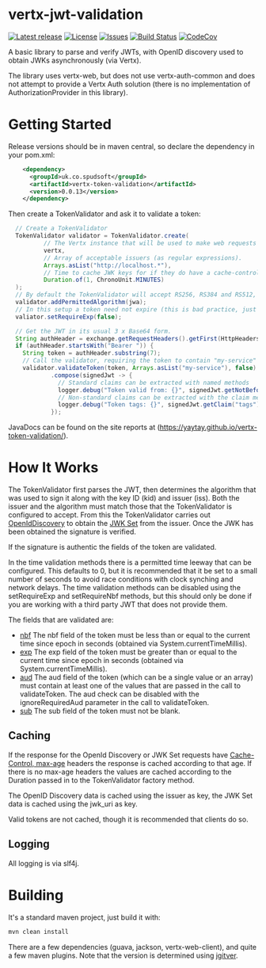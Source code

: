 # vertx-jwt-validation

[![Latest release](https://img.shields.io/github/release/yaytay/vertx-token-validation.svg)](https://github.com/yaytay/vertx-token-validation/latest)
[![License](https://img.shields.io/github/license/yaytay/vertx-token-validation)](https://github.com/yaytay/vertx-token-validation/blob/master/LICENCE.md)
[![Issues](https://img.shields.io/github/issues/yaytay/vertx-token-validation)](https://github.com/yaytay/vertx-token-validation/issues)
[![Build Status](https://github.com/yaytay/vertx-token-validation/actions/workflows/buildtest.yml/badge.svg)](https://github.com/Yaytay/vertx-token-validation/actions/workflows/buildtest.yml)
[![CodeCov](https://codecov.io/gh/Yaytay/vertx-token-validation/branch/main/graph/badge.svg?token=ACHVK20T9Q)](https://codecov.io/gh/Yaytay/vertx-token-validation)

A basic library to parse and verify JWTs, with OpenID discovery used to obtain JWKs asynchronously (via Vertx).

The library uses vertx-web, but does not use vertx-auth-common and does not attempt to provide a Vertx Auth solution (there is no implementation of AuthorizationProvider in this library).

# Getting Started
Release versions should be in maven central, so declare the dependency in your pom.xml:
```xml
    <dependency>
      <groupId>uk.co.spudsoft</groupId>
      <artifactId>vertx-token-validation</artifactId>
      <version>0.0.13</version>
    </dependency>
```

Then create a TokenValidator and ask it to validate a token:
```java
  // Create a TokenValidator
  TokenValidator validator = TokenValidator.create(
          // The Vertx instance that will be used to make web requests
          vertx, 
          // Array of acceptable issuers (as regular expressions).
          Arrays.asList("http://localhost.*"), 
          // Time to cache JWK keys for if they do have a cache-control(max-age) header
          Duration.of(1, ChronoUnit.MINUTES)
  );
  // By default the TokenValidator will accept RS256, RS384 and RS512, any others that must be handled must be specified.
  validator.addPermittedAlgorithm(jwa);
  // In this setup a token need not expire (this is bad practice, just to demonstrate that the validator has some configuration options).
  valiator.setRequireExp(false);

  // Get the JWT in its usual 3 x Base64 form.
  String authHeader = exchange.getRequestHeaders().getFirst(HttpHeaders.AUTHORIZATION.toString());
  if (authHeader.startsWith("Bearer ")) {
    String token = authHeader.substring(7);
    // Call the validator, requiring the token to contain "my-service" as an audience claim.
    validator.validateToken(token, Arrays.asList("my-service"), false)
            .compose(signedJwt -> {
              // Standard claims can be extracted with named methods
              logger.debug("Token valid from: {}", signedJwt.getNotBeforeLocalDateTime());
              // Non-standard claims can be extracted with the claim method
              logger.debug("Token tags: {}", signedJwt.getClaim("tags"));
            });
```

JavaDocs can be found on the site reports at (https://yaytay.github.io/vertx-token-validation/).

# How It Works

The TokenValidator first parses the JWT, then determines the algorithm that was used to sign it along with the key ID (kid) and issuer (iss).
Both the issuer and the algorithm must match those that the TokenValidator is configured to accept.
From this the TokenValidator carries out [OpenIdDiscovery](https://openid.net/specs/openid-connect-discovery-1_0.html) to obtain the [JWK Set](https://www.rfc-editor.org/rfc/rfc7517) from the issuer.
Once the JWK has been obtained the signature is verified.

If the signature is authentic the fields of the token are validated.

In the time validation methods there is a permitted time leeway that can be configured.
This defaults to 0, but it is recommended that it be set to a small number of seconds to avoid race conditions with clock synching and network delays.
The time validation methods can be disabled using the setRequireExp and setRequireNbf methods, but this should only be done if you are working with a third party JWT that does not provide them.

The fields that are validated are:
* [nbf](https://www.rfc-editor.org/rfc/rfc7519.html#section-4.1.5)
The nbf field of the token must be less than or equal to the current time since epoch in seconds (obtained via System.currentTimeMillis).
* [exp](https://www.rfc-editor.org/rfc/rfc7519.html#section-4.1.4)
The exp field of the token must be greater than or equal to the current time since epoch in seconds (obtained via System.currentTimeMillis).
* [aud](https://www.rfc-editor.org/rfc/rfc7519.html#section-4.1.3)
The aud field of the token (which can be a single value or an array) must contain at least one of the values that are passed in the call to validateToken.
The aud check can be disabled with the ignoreRequiredAud parameter in the call to validateToken.
* [sub](https://www.rfc-editor.org/rfc/rfc7519.html#section-4.1.2)
The sub field of the token must not be blank.


## Caching
If the response for the OpenId Discovery or JWK Set requests have [Cache-Control, max-age](https://developer.mozilla.org/en-US/docs/Web/HTTP/Headers/Cache-Control#max-age) headers the response is cached according to that age.
If there is no max-age headers the values are cached according to the Duration passed in to the TokenValidator factory method.

The OpenID Discovery data is cached using the issuer as key, the JWK Set data is cached using the jwk_uri as key.

Valid tokens are not cached, though it is recommended that clients do so.

## Logging
All logging is via slf4j.

# Building

It's a standard maven project, just build it with:
```sh
mvn clean install
```

There are a few dependencies (guava, jackson, vertx-web-client), and quite a few maven plugins.
Note that the version is determined using [jgitver](https://jgitver.github.io/).
